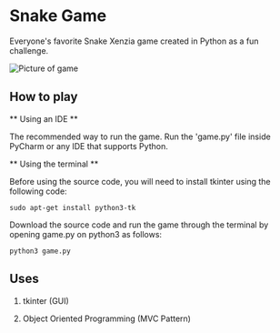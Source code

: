 # Snake Game

Everyone's favorite Snake Xenzia game created in Python as a fun challenge. 

![Picture of game](https://i.imgur.com/oTnITfx.png)

## How to play

** Using an IDE **

The recommended way to run the game. Run the 'game.py' file inside PyCharm or any IDE that supports Python.

** Using the terminal **

Before using the source code, you will need to install tkinter using the following code:

```
sudo apt-get install python3-tk 
```

Download the source code and run the game through the terminal by opening game.py on python3 as follows:

```
python3 game.py
```

## Uses

1. tkinter (GUI)

2. Object Oriented Programming (MVC Pattern)
